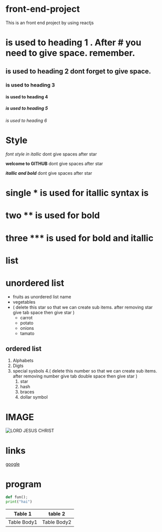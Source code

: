 # front-end-project
This is an front end project by using reactjs
#  is used to heading 1 . After # you need to give space. remember.
## is used to heading 2           dont forget to give space.
###  is used to heading 3
####  is used to heading 4
##### is used to heading 5
######  is used to heading 6

# Style

*font style in itallic* dont give spaces after star 

**welcome to GITHUB** dont give spaces after star 

***itallic and bold*** dont give spaces after star 

# single  * is used for itallic syntax is 
# two ** is used for bold
# three *** is used for bold and itallic 
# list

# unordered list

* fruits as unordered list name
* vegetables
* ( delete this star so that we can create sub items. after removing star give tab space then give star )
   * carrot 
   * potato
   * onions
   * tamato
## ordered list

1. Alphabets
2. Digts
3. special sysbols
4.( delete this number so that we can create sub items. after removing number give tab double space then give star )
    1. star
    2. hash
    3. braces
    4. dollar symbol

# IMAGE
![LORD JESUS CHRIST ](https://user-images.githubusercontent.com/83977119/118355455-b795dc00-b58d-11eb-9cd3-0e5c1a854ee5.png)
# links
[google](https://google.com)

# program
~~~python
def fun();
print("hai")
~~~

Table 1 | table 2 
--------|--------
Table Body1|Table Body2



